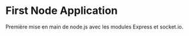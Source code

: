 <h1> First Node Application </h1>
Première mise en main de node.js avec les modules Express et socket.io.
